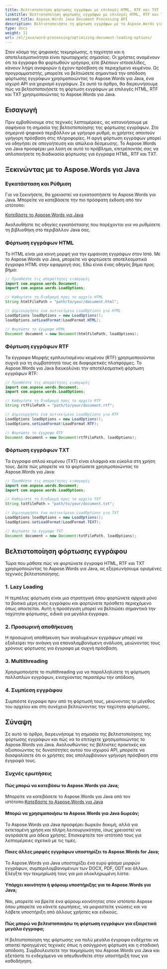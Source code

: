 ```yaml
---
title: Βελτιστοποίηση φόρτωσης εγγράφων με επιλογές HTML, RTF και TXT
linktitle: Βελτιστοποίηση φόρτωσης εγγράφων με επιλογές HTML, RTF και TXT
second_title: Aspose.Words Java Document Processing API
description: Βελτιστοποιήστε τη φόρτωση εγγράφων με το Aspose.Words για Java. Βελτιώστε την ταχύτητα και την αποτελεσματικότητα για αρχεία HTML, RTF και TXT. Ενισχύστε την εμπειρία χρήστη σήμερα!
type: docs
weight: 11
url: /el/java/word-processing/optimizing-document-loading-options/
---
```


Στον κόσμο της ψηφιακής τεκμηρίωσης, η ταχύτητα και η αποτελεσματικότητα είναι πρωταρχικής σημασίας. Οι χρήστες αναμένουν ότι τα έγγραφα θα φορτωθούν γρήγορα, είτε βλέπουν ιστοσελίδες, κάνουν λήψη αναφορών ή έχουν πρόσβαση σε περιεχόμενο κειμένου. Ως προγραμματιστής, μπορείτε να βελτιώσετε σημαντικά την απόδοση φόρτωσης εγγράφων χρησιμοποιώντας το Aspose.Words για Java, ένα ισχυρό API για χειρισμό εγγράφων. Σε αυτό το άρθρο, θα διερευνήσουμε πώς να βελτιστοποιήσετε τη φόρτωση εγγράφων με επιλογές HTML, RTF και TXT χρησιμοποιώντας το Aspose.Words για Java.

## Εισαγωγή

Πριν εμβαθύνουμε στις τεχνικές λεπτομέρειες, ας κατανοήσουμε με σαφήνεια τη σημασία της βελτιστοποίησης της φόρτωσης εγγράφων. Στο σημερινό ψηφιακό περιβάλλον με γρήγορο ρυθμό, οι χρήστες απαιτούν γρήγορη πρόσβαση στις πληροφορίες. Η αργή φόρτωση εγγράφων μπορεί να οδηγήσει σε απογοήτευση και απώλεια δέσμευσης. Το Aspose.Words για Java προσφέρει μια λύση σε αυτό το πρόβλημα, επιτρέποντάς σας να απλοποιήσετε τη διαδικασία φόρτωσης για έγγραφα HTML, RTF και TXT.

## Ξεκινώντας με το Aspose.Words για Java

### Εγκατάσταση και Ρύθμιση

Για να ξεκινήσετε, θα χρειαστεί να εγκαταστήσετε το Aspose.Words για Java. Μπορείτε να κατεβάσετε την πιο πρόσφατη έκδοση από τον ιστότοπο:

[Κατεβάστε το Aspose.Words για Java](https://releases.aspose.com/words/java/)

Ακολουθήστε τις οδηγίες εγκατάστασης που παρέχονται για να ρυθμίσετε τη βιβλιοθήκη στο περιβάλλον Java σας.

### Φόρτωση εγγράφων HTML

Το HTML είναι μια κοινή μορφή για την εμφάνιση εγγράφων στον Ιστό. Με το Aspose.Words για Java, μπορείτε να φορτώσετε αποτελεσματικά έγγραφα HTML στην εφαρμογή σας. Εδώ είναι ένας οδηγός βήμα προς βήμα:

```java
// Προσθέστε τις απαραίτητες εισαγωγές
import com.aspose.words.Document;
import com.aspose.words.LoadOptions;

// Καθορίστε τη διαδρομή προς το αρχείο HTML
String htmlFilePath = "path/to/your/document.html";

// Δημιουργήστε ένα αντικείμενο LoadOptions για HTML
LoadOptions loadOptions = new LoadOptions();
loadOptions.setLoadFormat(LoadFormat.HTML);

// Φορτώστε το έγγραφο HTML
Document document = new Document(htmlFilePath, loadOptions);
```

### Φόρτωση εγγράφων RTF

Τα έγγραφα Μορφής εμπλουτισμένου κειμένου (RTF) χρησιμοποιούνται συχνά για τη συμβατότητά τους σε διαφορετικές πλατφόρμες. Το Aspose.Words για Java διευκολύνει την αποτελεσματική φόρτωση εγγράφων RTF:

```java
// Προσθέστε τις απαραίτητες εισαγωγές
import com.aspose.words.Document;
import com.aspose.words.LoadOptions;

// Καθορίστε τη διαδρομή προς το αρχείο RTF
String rtfFilePath = "path/to/your/document.rtf";

// Δημιουργήστε ένα αντικείμενο LoadOptions για RTF
LoadOptions loadOptions = new LoadOptions();
loadOptions.setLoadFormat(LoadFormat.RTF);

// Φορτώστε το έγγραφο RTF
Document document = new Document(rtfFilePath, loadOptions);
```

### Φόρτωση εγγράφων TXT

Τα έγγραφα απλού κειμένου (TXT) είναι ελαφριά και εύκολα στη χρήση τους. Δείτε πώς μπορείτε να τα φορτώσετε χρησιμοποιώντας το Aspose.Words για Java:

```java
// Προσθέστε τις απαραίτητες εισαγωγές
import com.aspose.words.Document;
import com.aspose.words.LoadOptions;

// Καθορίστε τη διαδρομή προς το αρχείο TXT
String txtFilePath = "path/to/your/document.txt";

// Δημιουργήστε ένα αντικείμενο LoadOptions για TXT
LoadOptions loadOptions = new LoadOptions();
loadOptions.setLoadFormat(LoadFormat.TEXT);

// Φορτώστε το έγγραφο TXT
Document document = new Document(txtFilePath, loadOptions);
```

## Βελτιστοποίηση φόρτωσης εγγράφου

Τώρα που μάθατε πώς να φορτώνετε έγγραφα HTML, RTF και TXT χρησιμοποιώντας το Aspose.Words για Java, ας εξερευνήσουμε ορισμένες τεχνικές βελτιστοποίησης.

### 1. Lazy Loading

Η τεμπέλης φόρτωση είναι μια στρατηγική όπου φορτώνετε αρχικά μόνο τα βασικά μέρη ενός εγγράφου και φορτώνετε πρόσθετο περιεχόμενο όπως απαιτείται. Αυτή η προσέγγιση μπορεί να βελτιώσει σημαντικά την ταχύτητα φόρτωσης, ειδικά για μεγάλα έγγραφα.

### 2. Προσωρινή αποθήκευση

Η προσωρινή αποθήκευση των αναλυμένων εγγράφων μπορεί να εξαλείψει την ανάγκη για επαναλαμβανόμενη ανάλυση, μειώνοντας τους χρόνους φόρτωσης για έγγραφα με συχνή πρόσβαση.

### 3. Multithreading

Χρησιμοποιήστε το multithreading για να παραλληλίσετε τη φόρτωση πολλαπλών εγγράφων, ενισχύοντας περαιτέρω την απόδοση.

### 4. Συμπίεση εγγράφου

Συμπιέστε έγγραφα πριν από τη φόρτωσή τους, μειώνοντας το μέγεθος του αρχείου και στη συνέχεια βελτιώνοντας την ταχύτητα φόρτωσης.

## Σύναψη

Σε αυτό το άρθρο, διερευνήσαμε τη σημασία της βελτιστοποίησης της φόρτωσης εγγράφων και πώς να το επιτύχετε χρησιμοποιώντας το Aspose.Words για Java. Ακολουθώντας τις βέλτιστες πρακτικές και αξιοποιώντας τις δυνατότητες αυτού του ισχυρού API, μπορείτε να διασφαλίσετε ότι οι χρήστες σας απολαμβάνουν γρήγορη πρόσβαση στα έγγραφά τους.

### Συχνές ερωτήσεις

#### Πώς μπορώ να κατεβάσω το Aspose.Words για Java;

 Μπορείτε να κατεβάσετε το Aspose.Words για Java από τον ιστότοπο:[Κατεβάστε το Aspose.Words για Java](https://releases.aspose.com/words/java/)

#### Μπορώ να χρησιμοποιήσω το Aspose.Words για Java δωρεάν;

Το Aspose.Words για Java προσφέρει δωρεάν δοκιμή, αλλά για εκτεταμένη χρήση και πλήρη λειτουργικότητα, ίσως χρειαστεί να αγοράσετε μια άδεια χρήσης. Επισκεφτείτε τον ιστότοπό τους για λεπτομέρειες σχετικά με τις τιμές.

#### Ποιες άλλες μορφές εγγράφων υποστηρίζει το Aspose.Words for Java;

Το Aspose.Words για Java υποστηρίζει ένα ευρύ φάσμα μορφών εγγράφων, συμπεριλαμβανομένων των DOCX, PDF, ODT και άλλων. Ελέγξτε την τεκμηρίωσή τους για μια ολοκληρωμένη λίστα.

#### Υπάρχει κοινότητα ή φόρουμ υποστήριξης για το Aspose.Words για Java;

Ναι, μπορείτε να βρείτε ένα φόρουμ κοινότητας στον ιστότοπο Aspose όπου μπορείτε να κάνετε ερωτήσεις, να μοιραστείτε γνώσεις και να λάβετε υποστήριξη από άλλους χρήστες και ειδικούς.

#### Πώς μπορώ να βελτιστοποιήσω τη φόρτωση εγγράφων για εξαιρετικά μεγάλα έγγραφα;

Η βελτιστοποίηση της φόρτωσης για πολύ μεγάλα έγγραφα ενδέχεται να απαιτεί προηγμένες τεχνικές όπως η ασύγχρονη φόρτωση και η σταδιακή απόδοση. Συμβουλευτείτε την τεκμηρίωση του Aspose.Words για Java και εξετάστε το ενδεχόμενο να απευθυνθείτε στην υποστήριξή τους για καθοδήγηση.